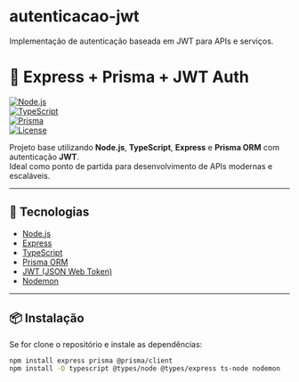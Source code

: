# autenticacao-jwt
Implementação de autenticação baseada em JWT para APIs e serviços.

# 🔐 Express + Prisma + JWT Auth  

[![Node.js](https://img.shields.io/badge/Node.js-18.x-green?logo=node.js)](https://nodejs.org/)  
[![TypeScript](https://img.shields.io/badge/TypeScript-5.x-blue?logo=typescript)](https://www.typescriptlang.org/)  
[![Prisma](https://img.shields.io/badge/Prisma-ORM-black?logo=prisma)](https://www.prisma.io/)  
[![License](https://img.shields.io/badge/license-MIT-lightgrey)](./LICENSE)  

Projeto base utilizando **Node.js**, **TypeScript**, **Express** e **Prisma ORM** com autenticação **JWT**.  
Ideal como ponto de partida para desenvolvimento de APIs modernas e escaláveis.  

---

## 🚀 Tecnologias  

- [Node.js](https://nodejs.org/)  
- [Express](https://expressjs.com/)  
- [TypeScript](https://www.typescriptlang.org/)  
- [Prisma ORM](https://www.prisma.io/)  
- [JWT (JSON Web Token)](https://jwt.io/)  
- [Nodemon](https://nodemon.io/)  

---

## 📦 Instalação  

Se for clone o repositório e instale as dependências:  

```bash
npm install express prisma @prisma/client
npm install -D typescript @types/node @types/express ts-node nodemon
